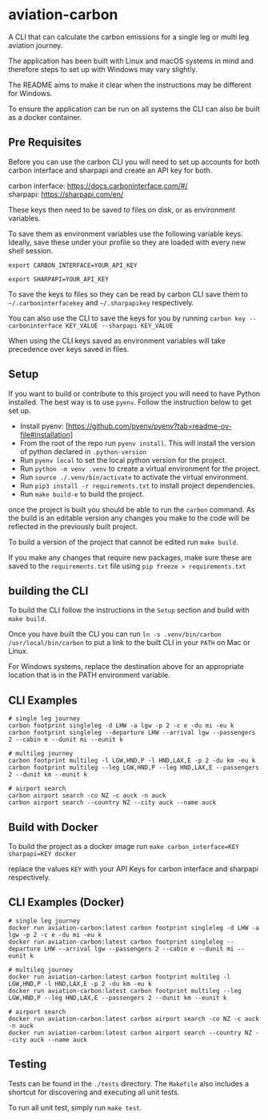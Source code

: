 # aviation-carbon

A CLI that can calculate the carbon emissions for a single leg or multi leg aviation journey.

The application has been built with Linux and macOS systems in mind and therefore steps to set up with Windows may vary slightly. 

The README aims to make it clear when the instructions may be different for Windows.

To ensure the application can be run on all systems the CLI can also be built as a docker container.

## Pre Requisites

Before you can use the carbon CLI you will need to set up accounts for both carbon interface and sharpapi and create an API key for both.

carbon interface: https://docs.carboninterface.com/#/  
sharpapi: https://sharpapi.com/en/

These keys then need to be saved to files on disk, or as environment variables.

To save them as environment variables use the following variable keys. Ideally, save these under your profile so they are loaded with every new shell session.

```shell
export CARBON_INTERFACE=YOUR_API_KEY

export SHARPAPI=YOUR_API_KEY
```

To save the keys to files so they can be read by carbon CLI save them to `~/.carboninterfacekey` and `~/.sharpapikey` respectively.

You can also use the CLI to save the keys for you by running `carbon key --carboninterface KEY_VALUE --sharpapi KEY_VALUE`

When using the CLI keys saved as environment variables will take precedence over keys saved in files.

## Setup

If you want to build or contribute to this project you will need to have Python installed. The best way is to use `pyenv`. Follow the instruction below to get set up.

- Install pyenv: [https://github.com/pyenv/pyenv?tab=readme-ov-file#installation]
- From the root of the repo run `pyenv install`. This will install the version of python declared in `.python-version`
- Run `pyenv local` to set the local python version for the project.
- Run `python -m venv .venv` to create a virtual environment for the project.
- Run `source ./.venv/bin/activate` to activate the virtual environment.
- Run `pip3 install -r requirements.txt` to install project dependencies.
- Run `make build-e` to build the project.

once the project is built you should be able to run the `carbon` command. As the build is an editable version any changes you make to the code will be reflected in the previously built project.

To build a version of the project that cannot be edited run `make build`.

If you make any changes that require new packages, make sure these are saved to the `requirements.txt` file using `pip freeze > requirements.txt`

## building the CLI

To build the CLI follow the instructions in the `Setup` section and build with `make build`.

Once you have built the CLI you can run `ln -s .venv/bin/carbon /usr/local/bin/carbon` to put a link to the built CLI in your `PATH` on Mac or Linux.

For Windows systems, replace the destination above for an appropriate location that is in the PATH environment variable.

## CLI Examples

```shell
# single leg journey
carbon footprint singleleg -d LHW -a lgw -p 2 -c e -du mi -eu k
carbon footprint singleleg --departure LHW --arrival lgw --passengers 2 --cabin e --dunit mi --eunit k

# multileg journey
carbon footprint multileg -l LGW,HND,P -l HND,LAX,E -p 2 -du km -eu k
carbon footprint multileg --leg LGW,HND,P --leg HND,LAX,E --passengers 2 --dunit km --eunit k

# airport search
carbon airport search -co NZ -c auck -n auck
carbon airport search --country NZ --city auck --name auck
```

## Build with Docker

To build the project as a docker image run `make carbon_interface=KEY sharpapi=KEY docker`

replace the values `KEY` with your API Keys for carbon interface and sharpapi respectively.

## CLI Examples (Docker)

```shell
# single leg journey
docker run aviation-carbon:latest carbon footprint singleleg -d LHW -a lgw -p 2 -c e -du mi -eu k
docker run aviation-carbon:latest carbon footprint singleleg --departure LHW --arrival lgw --passengers 2 --cabin e --dunit mi --eunit k

# multileg journey
docker run aviation-carbon:latest carbon footprint multileg -l LGW,HND,P -l HND,LAX,E -p 2 -du km -eu k
docker run aviation-carbon:latest carbon footprint multileg --leg LGW,HND,P --leg HND,LAX,E --passengers 2 --dunit km --eunit k

# airport search
docker run aviation-carbon:latest carbon airport search -co NZ -c auck -n auck
docker run aviation-carbon:latest carbon airport search --country NZ --city auck --name auck
```

## Testing

Tests can be found in the `./tests` directory. The `Makefile` also includes a shortcut for discovering and executing all unit tests.

To run all unit test, simply run `make test`.
